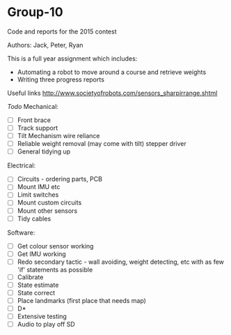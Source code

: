 # Group-10
Code and reports for the 2015 contest

Authors: Jack, Peter, Ryan

This is a full year assignment which includes:
- Automating a robot to move around a course and retrieve weights
- Writing three progress reports

Useful links
http://www.societyofrobots.com/sensors_sharpirrange.shtml

*Todo*
Mechanical:
- [ ] Front brace
- [ ] Track support
- [ ] Tilt Mechanism wire reliance
- [ ] Reliable weight removal (may come with tilt) stepper driver
- [ ] General tidying up

Electrical:
- [ ] Circuits - ordering parts, PCB
- [ ] Mount IMU etc
- [ ] Limit switches
- [ ] Mount custom circuits
- [ ] Mount other sensors
- [ ] Tidy cables

Software:
- [ ] Get colour sensor working
- [ ] Get IMU working
- [ ] Redo secondary tactic - wall avoiding, weight detecting, etc with as few 'if' statements as possible
- [ ] Calibrate
- [ ] State estimate
- [ ] State correct
- [ ] Place landmarks (first place that needs map)
- [ ] D*
- [ ] Extensive testing
- [ ] Audio to play off SD
